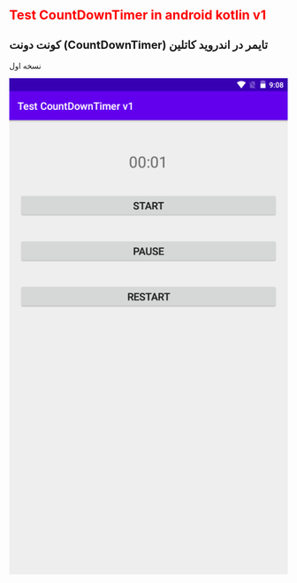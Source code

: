 <h1 style="font-size:23px;color:red;">Test CountDownTimer in android kotlin v1</h1>
<h2 style="font-size:20px;">
کونت دونت (CountDownTimer) تایمر در اندروید کاتلین
</h2><p>نسخه اول</p>
<img src="scr001.png" alt="Test CountDownTimer in android kotlin" title="Test CountDownTimer in android kotlin">
